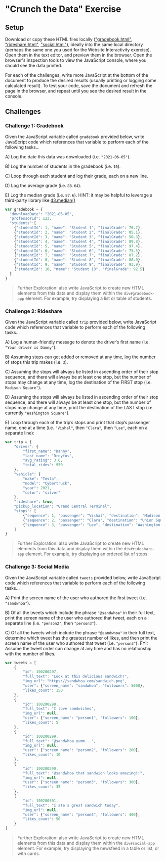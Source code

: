 # "Crunch the Data" Exercise

## Setup

Download or copy these HTML files locally (["gradebook.html"](gradebook.html), ["rideshare.html"](rideshare.html), ["social.html"](social.html)), ideally into the same local directory (perhaps the same one you used for the Website Interactivity exercise). Open them in the text editor, and preview them in the browser. Open the browser's inspection tools to view the JavaScript console, where you should see the data printed.

For each of the challenges, write more JavaScript at the bottom of the document to produce the desired results (usually printing or logging some calculated result). To test your code, save the document and refresh the page in the browser, and repeat until you see the desired result in the console.

## Challenges

### Challenge 1: Gradebook

Given the JavaScript variable called `gradebook` provided below, write JavaScript code which references that variable to perform each of the following tasks...

A) Log the date this data was downloaded (i.e. `"2021-06-05"`).

B) Log the number of students in the gradebook (i.e. `10`).

C) Loop through each student and log their grade, each on a new line.

D) Log the average grade (i.e. `83.64`).

E) Log the median grade (i.e. `87.6`). HINT: it may be helpful to leverage a third-party library like [d3.median()](https://github.com/d3/d3-array#median)


```js
var gradebook = {
  "downloadDate": "2021-06-05",
  "professorId": 123,
  "students":[
    {"studentId": 1, "name": "Student 1", "finalGrade": 76.7},
    {"studentId": 2, "name": "Student 2", "finalGrade": 85.1},
    {"studentId": 3, "name": "Student 3", "finalGrade": 50.3},
    {"studentId": 4, "name": "Student 4", "finalGrade": 89.8},
    {"studentId": 5, "name": "Student 5", "finalGrade": 97.4},
    {"studentId": 6, "name": "Student 6", "finalGrade": 75.5},
    {"studentId": 7, "name": "Student 7", "finalGrade": 87.2},
    {"studentId": 8, "name": "Student 8", "finalGrade": 88.0},
    {"studentId": 9, "name": "Student 9", "finalGrade": 93.9},
    {"studentId": 10, "name": "Student 10", "finalGrade": 92.5}
  ]
}
```

> Further Exploration: also write JavaScript to create new HTML elements from this data and display them within the `div#gradebook-app` element. For example, try displaying a list or table of students.

### Challenge 2: Rideshare

Given the JavaScript variable called `trip` provided below, write JavaScript code which references that variable to perform each of the following tasks...

A) Log a human-friendly message to denote the driver’s first name (i.e. `"Your driver is Danny"`).

B) Assuming stops can get added or removed at any time, log the number of stops this trip makes (i.e. `3`).

C) Assuming the stops will always be listed in ascending order of their stop sequence, and there will always be at least one stop, but the number of stops may change at any time, log the destination of the FIRST stop (i.e. `Madison Square"`).

D) Assuming the stops will always be listed in ascending order of their stop sequence, and there will always be at least one stop, but the number of stops may change at any time, print the destination of the LAST stop (i.e. currently `"Washington Square"`).

E) Loop through each of the trip’s stops and print that stop’s passenger name, one at a time (i.e. `"Vishal"`, then `"Clara"`, then `"Lee"`, each on a separate line):

```js
var trip = {
    "driver": {
        "first_name": "Danny",
        "last_name": "Dreyfus",
        "avg_rating": 3.6,
        "total_rides": 950
    },
    "vehicle": {
        "make": "Tesla",
        "model": "Cybertruck",
        "year": 2021,
        "color": "silver"
    },
    "rideshare": true,
    "pickup_location": "Grand Central Terminal",
    "stops": [
        {"sequence": 1, "passenger": "Vishal", "destination": "Madison Square", "fare": 3.99},
        {"sequence": 2, "passenger": "Clara", "destination": "Union Square", "fare": 5.99},
        {"sequence": 3, "passenger": "Lee", "destination": "Washington Square", "fare": 7.99}
    ]
}
```

> Further Exploration: also write JavaScript to create new HTML elements from this data and display them within the `div#rideshare-app` element. For example, try displaying an ordered list of stops.

### Challenge 3: Social Media

Given the JavaScript variable called `tweets` provided below, write JavaScript code which references that variable to perform each of the following tasks...

A) Print the screen name of the user who authored the first tweet (i.e. `"sandwhoa"`).


B) Of all the tweets which include the phrase `"@sandwhoa"` in their full text, print the screen name of the user who authored that tweet, each on a separate line (i.e. `"person2"`, then `"person3"`).

C) Of all the tweets which include the phrase `"@sandwhoa"` in their full text, determine which tweet has the greatest number of likes, and then print the screen name of the user who authored that tweet (i.e. `"person3"`). FYI: Assume the tweet order can change at any time and has no relationship with the number of likes.

```js
var tweets = [
    {
        "id": 100200297,
        "full_text": "Look at this delicious sandwich!",
        "img_url": "https://sandwhoa.com/sandwich.png",
        "user": {"screen_name": "sandwhoa", "followers": 5000},
        "likes_count": 150
    },
    {
        "id": 100200298,
        "full_text": "I love sandwiches",
        "img_url": null,
        "user": {"screen_name": "person1", "followers": 100},
        "likes_count": 5
    },
    {
        "id": 100200299,
        "full_text": "@sandwhoa yumm...",
        "img_url": null,
        "user": {"screen_name": "person2", "followers": 200},
        "likes_count": 10
    },
    {
        "id": 100200300,
        "full_text": "@sandwhoa that sandwich looks amazing!!",
        "img_url": null,
        "user": {"screen_name": "person3", "followers": 300},
        "likes_count": 35
    },
    {
        "id": 100200301,
        "full_text": "I ate a great sandwich today",
        "img_url": null,
        "user": {"screen_name": "person4", "followers": 400},
        "likes_count": 50
    }
]
```

> Further Exploration: also write JavaScript to create new HTML elements from this data and display them within the `div#social-app` element. For example, try displaying the newsfeed in a table or list, or with cards.



